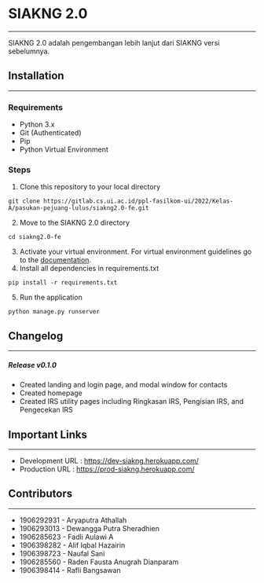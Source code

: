 # SIAKNG 2.0
---
SIAKNG 2.0 adalah pengembangan lebih lanjut dari SIAKNG versi sebelumnya.
## Installation
---
### Requirements
- Python 3.x
- Git (Authenticated)
- Pip
- Python Virtual Environment

### Steps
1. Clone this repository to your local directory
```
git clone https://gitlab.cs.ui.ac.id/ppl-fasilkom-ui/2022/Kelas-A/pasukan-pejuang-lulus/siakng2.0-fe.git
```
2. Move to the SIAKNG 2.0 directory
```
cd siakng2.0-fe
```
3. Activate your virtual environment. For virtual environment guidelines go to the [documentation](https://docs.python.org/3/tutorial/venv.html).
4. Install all dependencies in requirements.txt
```
pip install -r requirements.txt
```
5. Run the application
```
python manage.py runserver
```

## Changelog
---
##### Release v0.1.0
- Created landing and login page, and modal window for contacts
- Created homepage 
- Created IRS utility pages including Ringkasan IRS, Pengisian IRS, and Pengecekan IRS

## Important Links
---
- Development URL : https://dev-siakng.herokuapp.com/
- Production URL : https://prod-siakng.herokuapp.com/

## Contributors
---
- 1906292931 - Aryaputra Athallah
- 1906293013 - Dewangga Putra Sheradhien
- 1906285623 - Fadli Aulawi A
- 1906398282 - Alif Iqbal Hazairin
- 1906398723 - Naufal Sani
- 1906285560 - Raden Fausta Anugrah Dianparam
- 1906398414 - Rafli Bangsawan